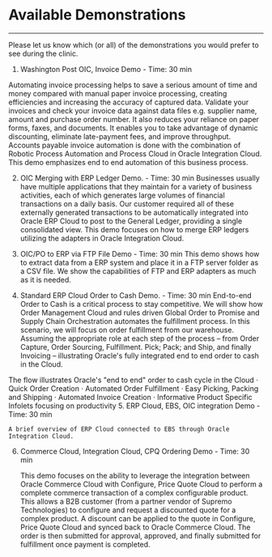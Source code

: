 # Available Demonstrations
---

Please let us know which (or all) of the demonstrations you would prefer to see during the clinic. 

1. Washington Post OIC, Invoice Demo - Time: 30 min

 Automating invoice processing helps to save a serious amount of time and money compared with manual paper invoice processing, creating efficiencies and increasing the accuracy of captured data.  Validate your invoices and check your invoice data against data files e.g. supplier name, amount and purchase order number.  It also reduces your reliance on paper forms, faxes, and documents. It enables you to take advantage of dynamic discounting, eliminate late-payment fees, and improve throughput. Accounts payable invoice automation is done with the combination of Robotic Process Automation and Process Cloud in Oracle Integration Cloud. This demo emphasizes end to end automation of this business process.

2. OIC Merging with ERP Ledger Demo. - Time: 30 min
Businesses usually have multiple applications that they maintain for a variety of business activities, each of which generates large volumes of financial transactions on a daily basis.  Our customer required all of these externally generated transactions to be automatically integrated into Oracle ERP Cloud to post to the General Ledger, providing a single consolidated view.  This demo focuses on how to merge ERP ledgers utilizing the adapters in Oracle Integration Cloud.

3. OIC/PO to ERP via FTP File Demo - Time: 30 min
	This demo shows how to extract data from a ERP system and place it in a FTP server folder as a CSV file.  We show the capabilities of FTP and ERP adapters as much as it is needed.

4. Standard ERP Cloud Order to Cash Demo. - Time: 30 min
	End-to-end Order to Cash is a critical process to stay competitive. We will show how Order Management Cloud and rules driven Global Order to Promise and Supply Chain Orchestration automates the fulfillment process.  In this scenario, we will focus on order fulfillment from our warehouse.  Assuming the appropriate role at each step of the process – from Order Capture, Order Sourcing, Fulfillment. Pick; Pack; and Ship, and finally Invoicing – illustrating Oracle's fully integrated end to end order to cash in the Cloud.

The flow illustrates Oracle's "end to end" order to cash cycle in the Cloud
·         Quick Order Creation
·         Automated Order Fulfillment
·         Easy Picking, Packing and Shipping
·         Automated Invoice Creation
·         Informative Product Specific Infolets focusing on productivity
5. ERP Cloud, EBS, OIC integration Demo - Time: 30 min

	A brief overview of ERP Cloud connected to EBS through Oracle Integration Cloud.

6. Commerce Cloud, Integration Cloud, CPQ Ordering Demo - Time: 30 min

	This demo focuses on the ability to leverage the integration between Oracle Commerce Cloud with Configure, Price Quote Cloud to perform a complete commerce transaction of a complex configurable product.  This allows a B2B customer (from a partner vendor of Supremo Technologies) to configure and request a discounted quote for a complex product. A discount can be applied to the quote in Configure, Price Quote Cloud and synced back to Oracle Commerce Cloud. The order is then submitted for approval, approved, and finally submitted for fulfillment once payment is completed.
